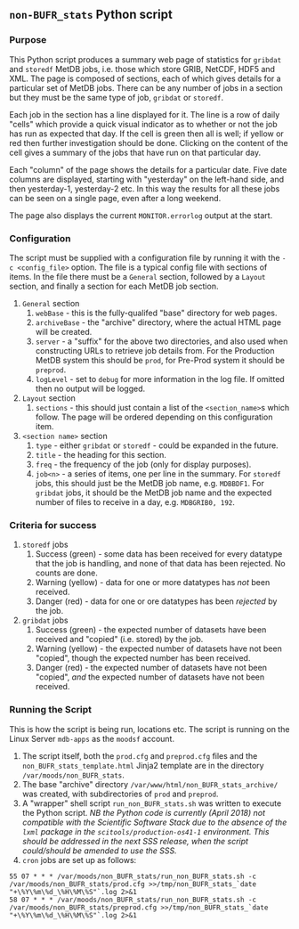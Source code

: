 ## `non-BUFR_stats` Python script

### Purpose

This Python script produces a summary web page of statistics for `gribdat` and `storedf` MetDB jobs, i.e. those which store GRIB, NetCDF, HDF5 and XML. The page is composed of sections, each of which gives details for a particular set of MetDB jobs. There can be any number of jobs in a section but they must be the same type of job, `gribdat` or `storedf`.

Each job in the section has a line displayed for it. The line is a row of daily "cells" which provide a quick visual indicator as to whether or not the job has run as expected that day. If the cell is green then all is well; if yellow or red then further investigation should be done. Clicking on the content of the cell gives a summary of the jobs that have run on that particular day.

Each "column" of the page shows the details for a particular date. Five date columns are displayed, starting with "yesterday" on the left-hand side, and then yesterday-1, yesterday-2 etc. In this way the results for all these jobs can be seen on a single page, even after a long weekend.

The page also displays the current `MONITOR.errorlog` output at the start.

### Configuration
The script must be supplied with a configuration file by running it with the `-c <config_file>` option. The file is a typical config file with sections of items. In the file there must be a `General` section, followed by a `Layout` section, and finally a section for each MetDB job section.
1. `General` section
   1. `webBase` - this is the fully-qualifed "base" directory for web pages.
   1. `archiveBase` - the "archive" directory, where the actual HTML page will be created.
   1. `server` - a "suffix" for the above two directories, and also used when constructing URLs to retrieve job details from. For the Production MetDB system this should be `prod`, for Pre-Prod system it should be `preprod`.
   1. `logLevel` - set to `debug` for more information in the log file. If omitted then no output will be logged.
1. `Layout` section
   1. `sections` - this should just contain a list of the `<section_name>`s which follow. The page will be ordered depending on this configuration item.
1. `<section name>` section
   1. `type` - either `gribdat` or `storedf` - could be expanded in the future.
   1. `title` - the heading for this section.
   1. `freq` - the frequency of the job (only for display purposes).
   1. `job<n>` - a series of items, one per line in the summary. For `storedf` jobs, this should just be the MetDB job name, e.g. `MDBBDF1`. For `gribdat` jobs, it should be the MetDB job name and the expected number of files to receive in a day, e.g. `MDBGRIB0, 192`.

### Criteria for success
1. `storedf` jobs
   1. Success (green) - some data has been received for every datatype that the job is handling, and none of that data has been rejected. No counts are done.
   1. Warning (yellow) - data for one or more datatypes has *not* been received.
   1. Danger (red) - data for one or ore datatypes has been *rejected* by the job.
1. `gribdat` jobs
   1. Success (green) - the expected number of datasets have been received and "copied" (i.e. stored) by the job.
   1. Warning (yellow) - the expected number of datasets have not been "copied", though the expected number has been received.
   1. Danger (red) - the expected number of datasets have not been "copied", *and* the expected number of datasets have not been received.

### Running the Script
This is how the script is being run, locations etc. The script is running on the Linux Server `mdb-apps` as the `moodsf` account.
1. The script itself, both the `prod.cfg` and `preprod.cfg` files and the `non_BUFR_stats_template.html` Jinja2 template are in the directory `/var/moods/non_BUFR_stats`.
1. The base "archive" directory `/var/www/html/non_BUFR_stats_archive/` was created, with subdirectories of `prod` and `preprod`.
1. A "wrapper" shell script `run_non_BUFR_stats.sh` was written to execute the Python script. *NB the Python code is currently (April 2018) not compatible with the Scientific Software Stack due to the absence of the `lxml` package in the `scitools/production-os41-1` environment. This should be addressed in the next SSS release, when the script could/should be amended to use the SSS.*
1. `cron` jobs are set up as follows:
```# non-BUFR stats pages...
55 07 * * * /var/moods/non_BUFR_stats/run_non_BUFR_stats.sh -c /var/moods/non_BUFR_stats/prod.cfg >>/tmp/non_BUFR_stats_`date "+\%Y\%m\%d_\%H\%M\%S"`.log 2>&1
58 07 * * * /var/moods/non_BUFR_stats/run_non_BUFR_stats.sh -c /var/moods/non_BUFR_stats/preprod.cfg >>/tmp/non_BUFR_stats_`date "+\%Y\%m\%d_\%H\%M\%S"`.log 2>&1
```
